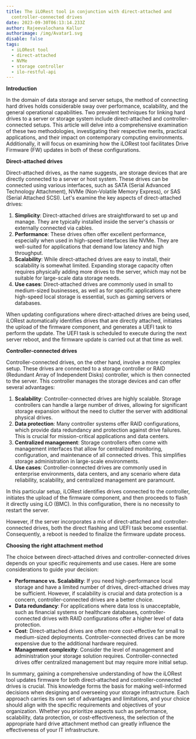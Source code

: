 ```yaml
---
title: The iLORest tool in conjunction with direct-attached and
  controller-connected drives
date: 2023-09-30T06:13:14.233Z
author: Rajeevalochana Kallur
authorimage: /img/Avatar1.svg
disable: false
tags:
  - iLORest tool
  - direct-attached
  - NVMe
  - storage controller
  - ilo-restful-api
---
```


**Introduction**

In the domain of data storage and server setups, the method of connecting hard drives holds considerable sway over performance, scalability, and the general operational capabilities. Two prevalent techniques for linking hard drives to a server or storage system include direct-attached and controller-connected setups. This article will delve into a comprehensive examination of these two methodologies, investigating their respective merits, practical applications, and their impact on contemporary computing environments. Additionally, it will focus on examining how the iLORest tool facilitates Drive Firmware (FW) updates in both of these configurations.

**Direct-attached drives**

Direct-attached drives, as the name suggests, are storage devices that are directly connected to a server or host system. These drives can be connected using various interfaces, such as SATA (Serial Advanced Technology Attachment), NVMe (Non-Volatile Memory Express), or SAS (Serial Attached SCSI). Let's examine the key aspects of direct-attached drives:

1. **Simplicity**: Direct-attached drives are straightforward to set up and manage. They are typically installed inside the server's chassis or externally connected via cables.
2. **Performance**: These drives often offer excellent performance, especially when used in high-speed interfaces like NVMe. They are well-suited for applications that demand low latency and high throughput.
3. **Scalability**: While direct-attached drives are easy to install, their scalability is somewhat limited. Expanding storage capacity often requires physically adding more drives to the server, which may not be suitable for large-scale data storage needs.
4. **Use cases**: Direct-attached drives are commonly used in small to medium-sized businesses, as well as for specific applications where high-speed local storage is essential, such as gaming servers or databases.

When updating configurations where direct-attached drives are being used, iLORest automatically identifies drives that are directly attached, initiates the upload of the firmware component, and generates a UEFI task to perform the update. The UEFI task is scheduled to execute during the next server reboot, and the firmware update is carried out at that time as well.

**Controller-connected drives**

Controller-connected drives, on the other hand, involve a more complex setup. These drives are connected to a storage controller or RAID (Redundant Array of Independent Disks) controller, which is then connected to the server. This controller manages the storage devices and can offer several advantages:

1. **Scalability**: Controller-connected drives are highly scalable. Storage controllers can handle a large number of drives, allowing for significant storage expansion without the need to clutter the server with additional physical drives.
2. **Data protection**: Many controller systems offer RAID configurations, which provide data redundancy and protection against drive failures. This is crucial for mission-critical applications and data centers.
3. **Centralized management**: Storage controllers often come with management interfaces that allow for centralized monitoring, configuration, and maintenance of all connected drives. This simplifies storage administration in large-scale environments.
4. **Use cases**: Controller-connected drives are commonly used in enterprise environments, data centers, and any scenario where data reliability, scalability, and centralized management are paramount.

In this particular setup, iLORest identifies drives connected to the controller, initiates the upload of the firmware component, and then proceeds to flash it directly using iLO (BMC). In this configuration, there is no necessity to restart the server.

However, if the server incorporates a mix of direct-attached and controller-connected drives, both the direct flashing and UEFI task become essential. Consequently, a reboot is needed to finalize the firmware update process.

**Choosing the right attachment method**

The choice between direct-attached drives and controller-connected drives depends on your specific requirements and use cases. Here are some considerations to guide your decision:

* **Performance vs. Scalability**: If you need high-performance local storage and have a limited number of drives, direct-attached drives may be sufficient. However, if scalability is crucial and data protection is a concern, controller-connected drives are a better choice.
* **Data redundancy**: For applications where data loss is unacceptable, such as financial systems or healthcare databases, controller-connected drives with RAID configurations offer a higher level of data protection.
* **Cost**: Direct-attached drives are often more cost-effective for small to medium-sized deployments. Controller-connected drives can be more expensive due to the additional hardware required.
* **Management complexity**: Consider the level of management and administration your storage solution requires. Controller-connected drives offer centralized management but may require more initial setup.

In summary, gaining a comprehensive understanding of how the iLORest tool updates firmware for both direct-attached and controller-connected drives is crucial. This knowledge forms the basis for making well-informed decisions when designing and overseeing your storage infrastructure. Each approach carries its own set of advantages and limitations, and your choice should align with the specific requirements and objectives of your organization. Whether you prioritize aspects such as performance, scalability, data protection, or cost-effectiveness, the selection of the appropriate hard drive attachment method can greatly influence the effectiveness of your IT infrastructure.
